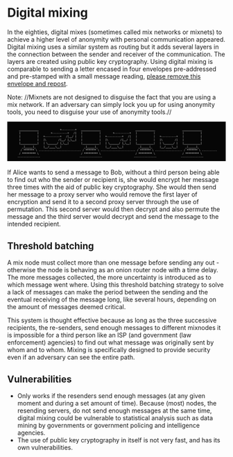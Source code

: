# Digital mixing

In the eighties, digital mixes (sometimes called mix networks or mixnets) to achieve a higher level of anonymity with personal communication appeared. Digital mixing uses a similar system as routing but it adds several layers in the connection between the sender and receiver of the communication. The layers are created using public key cryptography. Using digital mixing is comparable to sending a letter encased in four envelopes pre-addressed and pre-stamped with a small message reading, [please remove this envelope and repost](https://tymyrddin.wiki/theatre/mixnets).

Note: //Mixnets are not designed to disguise the fact that you are using a mix network. If an adversary can simply lock you up for using anonymity tools, you need to disguise your use of anonymity tools.//

![Channel encryption](../../assets/images/channel-encryption.png)

If Alice wants to send a message to Bob, without a third person being able to find out who the sender or recipient is, she would encrypt her message three times with the aid of public key cryptography. She would then send her message to a proxy server who would remove the first layer of encryption and send it to a second proxy server through the use of permutation. This second server would then decrypt and also permute the message and the third server would decrypt and send the message to the intended recipient.

## Threshold batching 

A mix node must collect more than one message before sending any out - otherwise the node is behaving as an onion router node with a time delay. The more messages collected, the more uncertainty is introduced as to which message went where. Using this threshold batching strategy to solve a lack of messages can make the period between the sending and the eventual receiving of the message long, like several hours, depending on the amount of messages deemed critical.

This system is thought effective because as long as the three successive recipients, the re-senders, send enough messages to different mixnodes it is impossible for a third person like an ISP (and government (law enforcement) agencies) to find out what message was originally sent by whom and to whom. Mixing is specifically designed to provide security even if an adversary can see the entire path.

## Vulnerabilities 

* Only works if the resenders send enough messages (at any given moment and during a set amount of time). Because (most) nodes, the resending servers, do not send enough messages at the same time, digital mixing could be vulnerable to statistical analysis such as data mining by governments or government policing and intelligence agencies.
* The use of public key cryptography in itself is not very fast, and has its own vulnerabilities. 



 
